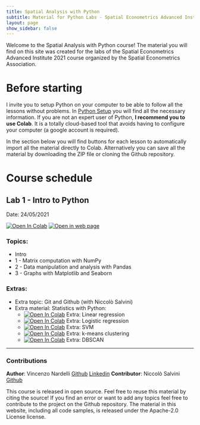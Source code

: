 ```yaml
---
title: Spatial Analysis with Python
subtitle: Material for Python Labs - Spatial Econometrics Advanced Institute 2021
layout: page
show_sidebar: false
---
```



Welcome to the Spatial Analysis with Python course!
The material you will find on this site was created for the labs of the Spatial Econometrics Advanced Institute 2021 course organized by the Spatial Econometrics Association.


# Before starting
I invite you to setup Python on your computer to be able to follow all the lessons without problems. 
In [Python Setup](/seai2021/python_setup) you will find all the necessary information. 
If you are not an expert user of Python, **I recommend you to use Colab**.
It is a totally cloud-based tool that avoids having to configure your computer (a google account is required).

In the section below you will find buttons for each lesson to automatically import all the material directly to Colab. Alternatively you can save all the material by downloading the ZIP file or cloning the Github repository.

# Course schedule
## Lab 1 - Intro to Python 
Date: 24/05/2021

[![Open In Colab](https://colab.research.google.com/assets/colab-badge.svg)](https://colab.research.google.com/github/vincnardelli/seai2021/blob/main/lab1/seai_lab1.ipynb) [![Open in web page](https://img.shields.io/badge/ipynb-Open%20in%20webpage-blue)](/seai2021/seai_lab1/seai_lab1)

### Topics:
- Intro
- 1 - Matrix computation with NumPy
- 2 - Data manipulation and analysis with Pandas
- 3 - Graphs with Matplotlib and Seaborn

### Extras:
- Extra topic: Git and Github (with Niccolò Salvini)
- Extra material: Statistics with Python:
  - [![Open In Colab](https://colab.research.google.com/assets/colab-badge.svg)](https://colab.research.google.com/github/vincnardelli/seai2021/blob/main/lab1/extra/seai_lab1_extra1_linear_regression.ipynb) Extra: Linear regression
  - [![Open In Colab](https://colab.research.google.com/assets/colab-badge.svg)](https://colab.research.google.com/github/vincnardelli/seai2021/blob/main/lab1/extra/seai_lab1_extra2_logistic_regression.ipynb) Extra: Logistic regression 
  - [![Open In Colab](https://colab.research.google.com/assets/colab-badge.svg)](https://colab.research.google.com/github/vincnardelli/seai2021/blob/main/lab1/extra/seai_lab1_extra3_SVM.ipynb) Extra: SVM 
  - [![Open In Colab](https://colab.research.google.com/assets/colab-badge.svg)](https://colab.research.google.com/github/vincnardelli/seai2021/blob/main/lab1/extra/seai_lab1_extra4_k_means_clustering.ipynb) Extra: k-means clustering 
  - [![Open In Colab](https://colab.research.google.com/assets/colab-badge.svg)](https://colab.research.google.com/github/vincnardelli/seai2021/blob/main/lab1/extra/seai_lab1_extra5_DBSCAN.ipynb) Extra: DBSCAN 


----
### Contributions

**Author**: Vincenzo Nardelli [Github](https://github.com/vincnardelli) [Linkedin](https://linkedin.com/in/vincnardelli)
**Contributor**: Niccolò Salvini [Github](https://github.com/NiccoloSalvini)

This course is released in open source. Feel free to reuse this material by citing the source!
If you find an error or want to add any topics feel free to contribute to the project on the Github repository.
The material in this website, including all code samples, is released under the Apache-2.0 License license.

